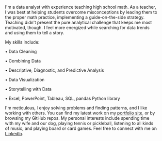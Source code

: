 I'm a data analyst with experience teaching high school math. 
As a teacher, I was best at helping students overcome misconceptions by leading them to the proper math practice, implementing a guide-on-the-side strategy. 
Teaching didn't present the pure analytical challenge that keeps me most motivated, though. 
I feel more energized while searching for data trends and using them to tell a story.


My skills include:

•	Data Cleaning

•	Combining Data

•	Descriptive, Diagnostic, and Predictive Analysis

•	Data Visualization

•	Storytelling with Data

•	Excel, PowerPoint, Tableau, SQL, pandas Python library


I'm meticulous, I enjoy solving problems and finding patterns, and I like working with others.
You can find my latest work on my [portfolio site](https://nlogandata.wordpress.com/projects/), or by browsing my GitHub repos.
My personal interests include spending time with my wife and our dog, playing tennis or pickleball, listening to all kinds of music, and playing board or card games.
Feel free to connect with me on [LinkedIn](https://www.linkedin.com/in/nlogan-data/).

